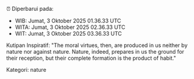 ⏰ Diperbarui pada:
- WIB: Jumat, 3 Oktober 2025 01.36.33 UTC
- WITA: Jumat, 3 Oktober 2025 02.36.33 UTC
- WIT: Jumat, 3 Oktober 2025 03.36.33 UTC

Kutipan Inspiratif:
"The moral virtues, then, are produced in us neither by nature nor against nature. Nature, indeed, prepares in us the ground for their reception, but their complete formation is the product of habit."


Kategori: nature

